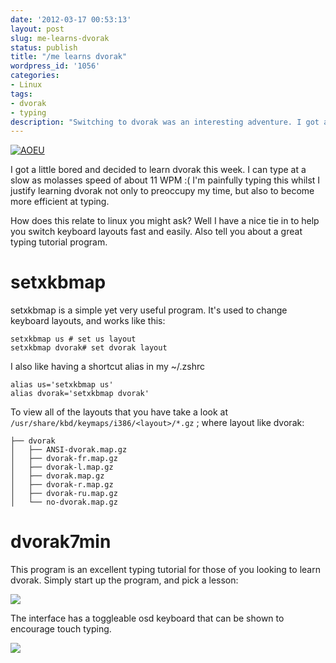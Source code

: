 ```yaml
---
date: '2012-03-17 00:53:13'
layout: post
slug: me-learns-dvorak
status: publish
title: "/me learns dvorak"
wordpress_id: '1056'
categories:
- Linux
tags:
- dvorak
- typing
description: "Switching to dvorak was an interesting adventure. I got a little bored and decided to learn dvorak this week. I can type at a slow as molasses speed of about 11 WPM :( I'm painfully typing this whilst I justify learning dvorak not only to preoccupy my time, but also to become more efficient at typing."
---
```


[![AOEU](https://farm4.staticflickr.com/3599/3347936935_9283eb4126.jpg)](http://www.flickr.com/photos/fsk141/3347936935/)

I got a little bored and decided to learn dvorak this week. I can type at a slow as molasses speed of about 11 WPM :( I'm painfully typing this whilst I justify learning dvorak not only to preoccupy my time, but also to become more efficient at typing.

How does this relate to linux you might ask? Well I have a nice tie in to help you switch keyboard layouts fast and easily. Also tell you about a great typing tutorial program.


# setxkbmap


setxkbmap is a simple yet very useful program. It's used to change keyboard layouts, and works like this:

	setxkbmap us # set us layout
	setxkbmap dvorak# set dvorak layout

I also like having a shortcut alias in my ~/.zshrc

	alias us='setxkbmap us'
	alias dvorak='setxkbmap dvorak'

To view all of the layouts that you have take a look at `/usr/share/kbd/keymaps/i386/<layout>/*.gz` ; where layout like dvorak:

	├── dvorak
	│   ├── ANSI-dvorak.map.gz
	│   ├── dvorak-fr.map.gz
	│   ├── dvorak-l.map.gz
	│   ├── dvorak.map.gz
	│   ├── dvorak-r.map.gz
	│   ├── dvorak-ru.map.gz
	│   └── no-dvorak.map.gz



# dvorak7min



This program is an excellent typing tutorial for those of you looking to learn dvorak. Simply start up the program, and pick a lesson:

[![](http://fsk141.com/uploads/2012/03/2012-03-17-004651_624x392_scrot.png)](http://fsk141.com/uploads/2012/03/2012-03-17-004651_624x392_scrot.png)

The interface has a toggleable osd keyboard that can be shown to encourage touch typing.

[![](http://fsk141.com/uploads/2012/03/2012-03-17-004411_623x390_scrot.png)](http://fsk141.com/uploads/2012/03/2012-03-17-004411_623x390_scrot.png)
